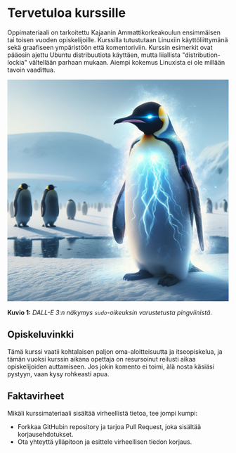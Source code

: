 # Tervetuloa kurssille

Oppimateriaali on tarkoitettu Kajaanin Ammattikorkeakoulun ensimmäisen tai toisen vuoden opiskelijoille. Kurssilla tutustutaan Linuxiin käyttöliittymänä sekä graafiseen ympäristöön että komentoriviin. Kurssin esimerkit ovat pääosin ajettu Ubuntu distribuutiota käyttäen, mutta liiallista "distribution-lockia" vältellään parhaan mukaan. Aiempi kokemus Linuxista ei ole millään tavoin vaadittua.

![Superhero penguin](images/dalle-sudo-penguin.jpg)

**Kuvio 1:** *DALL-E 3:n näkymys `sudo`-oikeuksin varustetusta pingviinistä.*

## Opiskeluvinkki

Tämä kurssi vaatii kohtalaisen paljon oma-aloitteisuutta ja itseopiskelua, ja tämän vuoksi kurssin aikana opettaja on resursoinut reilusti aikaa opiskelijoiden auttamiseen. Jos jokin komento ei toimi, älä nosta käsiäsi pystyyn, vaan kysy rohkeasti apua.



## Faktavirheet

Mikäli kurssimateriaali sisältää virheellistä tietoa, tee jompi kumpi:

* Forkkaa GitHubin repository ja tarjoa Pull Request, joka sisältää korjausehdotukset.
* Ota yhteyttä ylläpitoon ja esittele virheellisen tiedon korjaus.